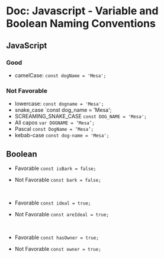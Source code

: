 # Doc: Javascript - Variable and Boolean Naming Conventions

## JavaScript

### Good
* camelCase: `const dogName = 'Mesa';`

### Not Favorable
* lowercase: `const dogname = 'Mesa';`
* snake_case `const dog_name = 'Mesa'; 
* SCREAMING_SNAKE_CASE `const DOG_NAME = 'Mesa';`
* All capos `var DOGNAME = ‘Mesa’;`
* Pascal `const DogName = ‘Mesa’;`
* kebab-case `const dog-name = 'Mesa';`

## Boolean
* Favorable
`const isBark = false;`

* Not Favorable
`const bark = false;`

<br>

* Favorable
`const ideal = true;`

* Not Favorable
`const areIdeal = true;`

<br>

* Favorable
`const hasOwner = true;`

* Not Favorable
`const owner = true;`

